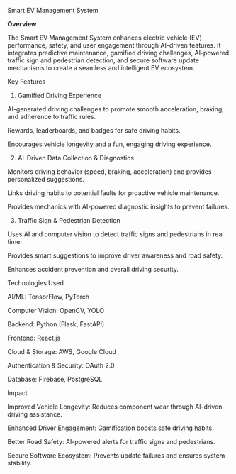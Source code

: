 Smart EV Management System 

**Overview**

The Smart EV Management System enhances electric vehicle (EV) performance, safety, and user engagement through AI-driven features. It integrates predictive maintenance, gamified driving challenges, AI-powered traffic sign and pedestrian detection, and secure software update mechanisms to create a seamless and intelligent EV ecosystem.


Key Features

1. Gamified Driving Experience 

AI-generated driving challenges to promote smooth acceleration, braking, and adherence to traffic rules.

Rewards, leaderboards, and badges for safe driving habits.

Encourages vehicle longevity and a fun, engaging driving experience.


2. AI-Driven Data Collection & Diagnostics 

Monitors driving behavior (speed, braking, acceleration) and provides personalized suggestions.

Links driving habits to potential faults for proactive vehicle maintenance.

Provides mechanics with AI-powered diagnostic insights to prevent failures.



3. Traffic Sign & Pedestrian Detection 

Uses AI and computer vision to detect traffic signs and pedestrians in real time.

Provides smart suggestions to improve driver awareness and road safety.

Enhances accident prevention and overall driving security.



Technologies Used 

AI/ML: TensorFlow, PyTorch

Computer Vision: OpenCV, YOLO

Backend: Python (Flask, FastAPI)

Frontend: React.js

Cloud & Storage: AWS, Google Cloud

Authentication & Security: OAuth 2.0

Database: Firebase, PostgreSQL



Impact 

Improved Vehicle Longevity: Reduces component wear through AI-driven driving assistance.

Enhanced Driver Engagement: Gamification boosts safe driving habits.

Better Road Safety: AI-powered alerts for traffic signs and pedestrians.

Secure Software Ecosystem: Prevents update failures and ensures system stability.

